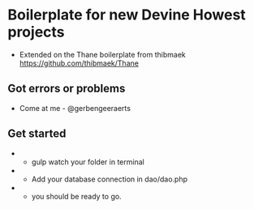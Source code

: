 # Boilerplate for new Devine Howest projects
* Extended on the Thane boilerplate from thibmaek https://github.com/thibmaek/Thane

## Got errors or problems
* Come at me - @gerbengeeraerts

## Get started
*  - gulp watch your folder in terminal
*  - Add your database connection in dao/dao.php
*  - you should be ready to go.

